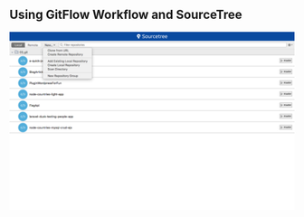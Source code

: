 ## Using GitFlow Workflow and SourceTree

![Initialize the repository - Step 1](8_using_gitflow/01_setup_the_repository/using_gitflow_setup_repo_step_1.png)







